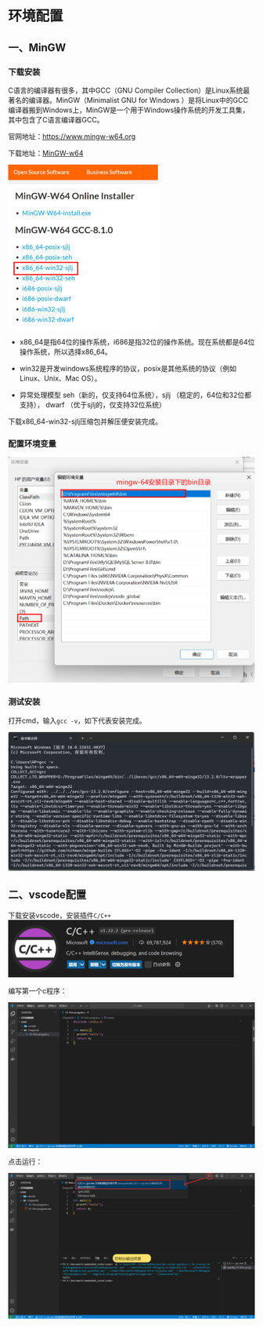 # 环境配置

## 一、MinGW

### 下载安装

C语言的编译器有很多，其中GCC（GNU Compiler Collection）是Linux系统最著名的编译器。MinGW（Minimalist GNU for Windows ）是将Linux中的GCC编译器搬到Windows上，MinGW是一个用于Windows操作系统的开发工具集，其中包含了C语言编译器GCC。

官网地址：https://www.mingw-w64.org

下载地址：[MinGW-w64 ](https://sourceforge.net/projects/mingw-w64/files/mingw-w64/mingw-w64-release/)

<img src="./images/image-20240906130205253.png" alt="image-20240906130205253" style="zoom:50%;" />

- x86_64是指64位的操作系统，i686是指32位的操作系统。现在系统都是64位操作系统，所以选择x86_64。

- win32是开发windows系统程序的协议，posix是其他系统的协议（例如Linux、Unix、Mac OS）。

- 异常处理模型 seh（新的，仅支持64位系统），sjlj （稳定的，64位和32位都支持）， dwarf （优于sjlj的，仅支持32位系统）

下载x86_64-win32-sjlj压缩包并解压便安装完成。

### 配置环境变量

<img src="./images/image-20240906131240350.png" alt="image-20240906131240350" style="zoom:50%;" />

### 测试安装

打开cmd，输入`gcc -v`，如下代表安装完成。

<img src="./images/image-20240906131410327.png" alt="image-20240906131410327" style="zoom:50%;" />

## 二、vscode配置

下载安装vscode，安装插件`C/C++`<img src="./images/image-20240906132007692.png" alt="image-20240906132007692" style="zoom:50%;" />

编写第一个c程序：

<img src="./images/image-20240906132225231.png" alt="image-20240906132225231" style="zoom: 80%;" />

点击运行：

![image-20240906132852256](./images/image-20240906132852256.png)
